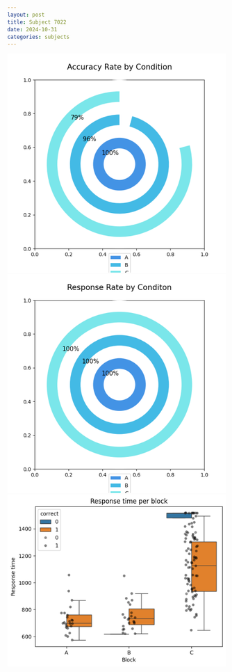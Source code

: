 ```yaml
---
layout: post
title: Subject 7022
date: 2024-10-31
categories: subjects
---
```


![](data/7022/run-2/7022_accuracy_rate.png)
![](data/7022/run-2/7022_response_rate.png)
![](data/7022/run-2/7022_rt.png)
